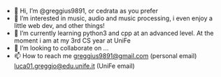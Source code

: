 - 👋 Hi, I’m @greggius9891, or cedrata as you prefer
- 👀 I’m interested in music, audio and music processing, i even enjoy a little web dev, and other things!
- 🌱 I’m currently learning python3 and cpp at an advanced level. At the moment i am at my 3rd CS year at UniFe
- 💞️ I’m looking to collaborate on ...
- 📫 How to reach me greggius9891@gmail.com (personal email) luca01.greggio@edu.unife.it (UniFe email)

<!---
greggius9891/greggius9891 is a ✨ special ✨ repository because its `README.md` (this file) appears on your GitHub profile.
You can click the Preview link to take a look at your changes.
--->
